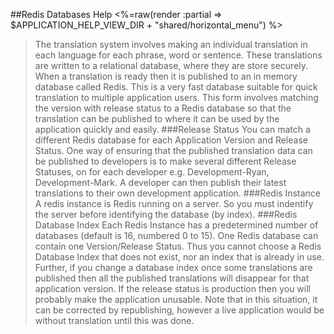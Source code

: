 ##Redis Databases Help
<%=raw(render :partial => $APPLICATION_HELP_VIEW_DIR + "shared/horizontal_menu") %>
> The translation system involves making an individual translation in each language for each phrase, word or sentence. These translations are written to a relational database, where they are store securely. 
> When a translation is ready then it is published to an in memory database called Redis. This is a very fast database suitable for quick translation to multiple application users.
> This form involves matching the version with release status to a Redis database so that the translation can be published to where it can be used by the application quickly and easily.
###Release Status
> You can match a different Redis database for each Application Version and Release Status.
> One way of ensuring that the published translation data can be published to developers is to make several different Release Statuses, on for each developer e.g. Development-Ryan, Development-Mark. A developer can then publish their latest translations to their own development application.
###Redis Instance
> A redis instance is Redis running on a server. So you must indentify the server before identifying the database (by index).
###Redis Database Index
> Each Redis Instance has a predetermined number of databases (default is 16, numbered 0 to 15). One Redis database can contain one Version/Release Status. Thus you cannot choose a Redis Database Index that does not exist, nor an index that is already in use.
> Further, if you change a database index once some translations are published then all the published translations will disappear for that application version. If the release status is production then you will probably make the application unusable. Note that in this situation, it can be corrected by republishing, however a live application would be without translation until this was done.
